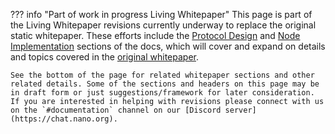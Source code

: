 ??? info "Part of work in progress Living Whitepaper"
	This page is part of the Living Whitepaper revisions currently underway to replace the original static whitepaper. These efforts include the [Protocol Design](/protocol-design/introduction) and [Node Implementation](/node-implementation/introduction) sections of the docs, which will cover and expand on details and topics covered in the [original whitepaper](/whitepaper/english).

	See the bottom of the page for related whitepaper sections and other related details. Some of the sections and headers on this page may be in draft form or just suggestions/framework for later consideration. If you are interested in helping with revisions please connect with us on the `#documentation` channel on our [Discord server](https://chat.nano.org).
